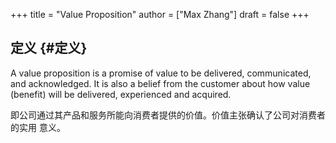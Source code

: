 +++
title = "Value Proposition"
author = ["Max Zhang"]
draft = false
+++

## 定义 {#定义}

A value proposition is a promise of value to be delivered, communicated, and
acknowledged. It is also a belief from the customer about how value (benefit)
will be delivered, experienced and acquired.

即公司通过其产品和服务所能向消费者提供的价值。价值主张确认了公司对消费者的实用
意义。